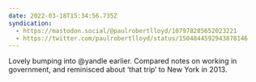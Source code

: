 ```yaml
---
date: 2022-03-18T15:34:56.735Z
syndication:
  - https://mastodon.social/@paulrobertlloyd/107978285652023221
  - https://twitter.com/paulrobertlloyd/status/1504844592943878146
---
```

Lovely bumping into @yandle earlier. Compared notes on working in government, and reminisced about ‘that trip’ to New York in 2013.
